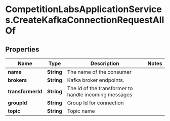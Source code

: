 # CompetitionLabsApplicationServices.CreateKafkaConnectionRequestAllOf

## Properties

Name | Type | Description | Notes
------------ | ------------- | ------------- | -------------
**name** | **String** | The name of the consumer | 
**brokers** | **String** | Kafka broker endpoints. | 
**transformerId** | **String** | The id of the transformer to handle incoming messages | 
**groupId** | **String** | Group Id for connection | 
**topic** | **String** | Topic name | 


